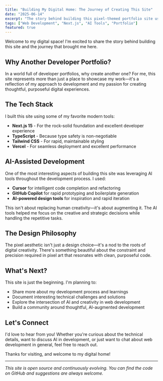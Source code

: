 ```yaml
---
title: "Building My Digital Home: The Journey of Creating This Site"
date: "2025-06-14"
excerpt: "The story behind building this pixel-themed portfolio site using Next.js, AI tools, and modern web development practices."
tags: ["Web Development", "Next.js", "AI Tools", "Portfolio"]
featured: true
---
```


Welcome to my digital space! I'm excited to share the story behind building this site and the journey that brought me here.

## Why Another Developer Portfolio?

In a world full of developer portfolios, why create another one? For me, this site represents more than just a place to showcase my work—it's a reflection of my approach to development and my passion for creating thoughtful, purposeful digital experiences.

## The Tech Stack

I built this site using some of my favorite modern tools:

- **Next.js 15** - For the rock-solid foundation and excellent developer experience
- **TypeScript** - Because type safety is non-negotiable
- **Tailwind CSS** - For rapid, maintainable styling
- **Vercel** - For seamless deployment and excellent performance

## AI-Assisted Development

One of the most interesting aspects of building this site was leveraging AI tools throughout the development process. I used:

- **Cursor** for intelligent code completion and refactoring
- **GitHub Copilot** for rapid prototyping and boilerplate generation
- **AI-powered design tools** for inspiration and rapid iteration

This isn't about replacing human creativity—it's about augmenting it. The AI tools helped me focus on the creative and strategic decisions while handling the repetitive tasks.

## The Design Philosophy

The pixel aesthetic isn't just a design choice—it's a nod to the roots of digital creativity. There's something beautiful about the constraint and precision required in pixel art that resonates with clean, purposeful code.

## What's Next?

This site is just the beginning. I'm planning to:

- Share more about my development process and learnings
- Document interesting technical challenges and solutions
- Explore the intersection of AI and creativity in web development
- Build a community around thoughtful, AI-augmented development

## Let's Connect

I'd love to hear from you! Whether you're curious about the technical details, want to discuss AI in development, or just want to chat about web development in general, feel free to reach out.

Thanks for visiting, and welcome to my digital home!

---

*This site is open source and continuously evolving. You can find the code on GitHub and suggestions are always welcome.*
